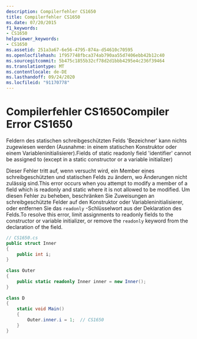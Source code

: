 ```yaml
---
description: Compilerfehler CS1650
title: Compilerfehler CS1650
ms.date: 07/20/2015
f1_keywords:
- CS1650
helpviewer_keywords:
- CS1650
ms.assetid: 251a3a67-6e56-4795-874a-d54610c70595
ms.openlocfilehash: 1f957748fbca374ab790aa55d7406ebb42b12c40
ms.sourcegitcommit: 5b475c1855b32cf78d2d1bbb4295e4c236f39464
ms.translationtype: MT
ms.contentlocale: de-DE
ms.lasthandoff: 09/24/2020
ms.locfileid: "91170778"
---
```

# <a name="compiler-error-cs1650"></a><span data-ttu-id="d9341-103">Compilerfehler CS1650</span><span class="sxs-lookup"><span data-stu-id="d9341-103">Compiler Error CS1650</span></span>

<span data-ttu-id="d9341-104">Feldern des statischen schreibgeschützten Felds 'Bezeichner' kann nichts zugewiesen werden (Ausnahme: in einem statischen Konstruktor oder einem Variableninitialisierer).</span><span class="sxs-lookup"><span data-stu-id="d9341-104">Fields of static readonly field 'identifier' cannot be assigned to (except in a static constructor or a variable initializer)</span></span>  
  
 <span data-ttu-id="d9341-105">Dieser Fehler tritt auf, wenn versucht wird, ein Member eines schreibgeschützten und statischen Felds zu ändern, wo Änderungen nicht zulässig sind.</span><span class="sxs-lookup"><span data-stu-id="d9341-105">This error occurs when you attempt to modify a member of a field which is readonly and static where it is not allowed to be modified.</span></span> <span data-ttu-id="d9341-106">Um diesen Fehler zu beheben, beschränken Sie Zuweisungen an schreibgeschützte Felder auf den Konstruktor oder Variableninitialisierer, oder entfernen Sie das `readonly` -Schlüsselwort aus der Deklaration des Felds.</span><span class="sxs-lookup"><span data-stu-id="d9341-106">To resolve this error, limit assignments to readonly fields to the constructor or variable initializer, or remove the `readonly` keyword from the declaration of the field.</span></span>  
  
```csharp  
// CS1650.cs  
public struct Inner  
{  
    public int i;  
}  
  
class Outer  
{  
    public static readonly Inner inner = new Inner();  
}  
  
class D  
{  
    static void Main()  
    {  
        Outer.inner.i = 1;  // CS1650  
    }  
}  
```

